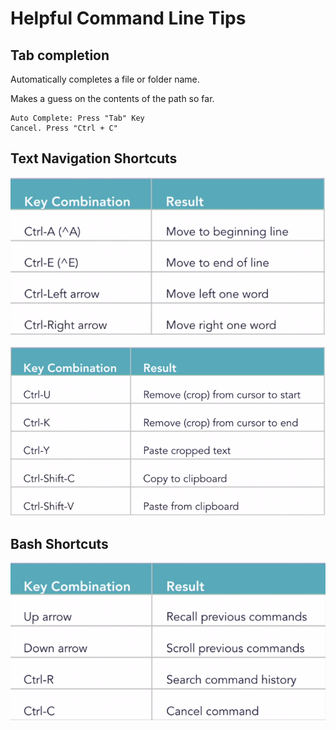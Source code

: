 # Helpful Command Line Tips

## Tab completion

Automatically completes a file or folder name. 

Makes a guess on the contents of the path so far.

```text
Auto Complete: Press "Tab" Key
Cancel. Press "Ctrl + C"
```

## Text Navigation Shortcuts

![](../.gitbook/assets/text-nav-1.PNG)

![](../.gitbook/assets/text-nav-2.PNG)

## Bash Shortcuts 

![](../.gitbook/assets/text-nav-3.PNG)

